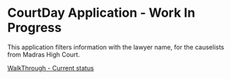 # CourtDay Application - Work In Progress

This application filters information with the lawyer name, for the causelists from Madras High Court.


[WalkThrough - Current status](https://hnet.com/video-to-gif/viewimage/20220430-03-JU8ynZ55QTEXK8x4-8F0t1e-HNET)


